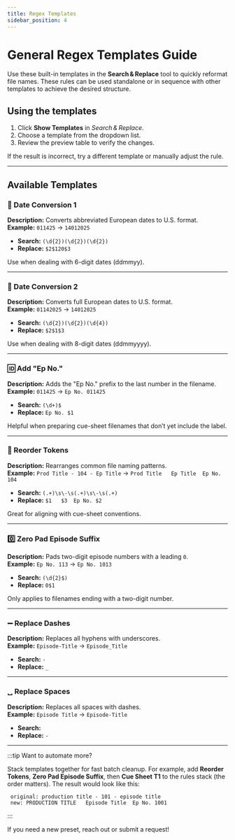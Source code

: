 ```yaml
---
title: Regex Templates
sidebar_position: 4
---
```


# General Regex Templates Guide

Use these built-in templates in the **Search & Replace** tool to quickly reformat file names. These rules can be used standalone or in sequence with other templates to achieve the desired structure.

## Using the templates

1. Click **Show Templates** in *Search & Replace*.
2. Choose a template from the dropdown list.
3. Review the preview table to verify the changes.

If the result is incorrect, try a different template or manually adjust the rule.

---

## Available Templates

### 📆 Date Conversion 1

**Description:** Converts abbreviated European dates to U.S. format.  
**Example:** `011425` → `14012025`

* **Search:** `(\d{2})(\d{2})(\d{2})`
* **Replace:** `$2$120$3`

Use when dealing with 6-digit dates (ddmmyy).

---

### 📆 Date Conversion 2

**Description:** Converts full European dates to U.S. format.  
**Example:** `01142025` → `14012025`

* **Search:** `(\d{2})(\d{2})(\d{4})`
* **Replace:** `$2$1$3`

Use when dealing with 8-digit dates (ddmmyyyy).

---

### 🆔 Add "Ep No."

**Description:** Adds the "Ep No." prefix to the last number in the filename.  
**Example:** `011425` → `Ep No. 011425`

* **Search:** `(\d+)$`
* **Replace:** `Ep No. $1`

Helpful when preparing cue-sheet filenames that don’t yet include the label.

---

### 🔀 Reorder Tokens

**Description:** Rearranges common file naming patterns.  
**Example:** `Prod Title - 104 - Ep Title` → `Prod Title   Ep Title  Ep No. 104`

* **Search:** `(.+)\s\-\s(.+)\s\-\s(.+)`
* **Replace:** `$1   $3  Ep No. $2`

Great for aligning with cue-sheet conventions.

---

### 0️⃣ Zero Pad Episode Suffix

**Description:** Pads two-digit episode numbers with a leading `0`.  
**Example:** `Ep No. 113` → `Ep No. 1013`

* **Search:** `(\d{2}$)`
* **Replace:** `0$1`

Only applies to filenames ending with a two-digit number.

---

### ➖ Replace Dashes

**Description:** Replaces all hyphens with underscores.  
**Example:** `Episode-Title` → `Episode_Title`

* **Search:** `-`
* **Replace:** `_`

---

### ␣ Replace Spaces

**Description:** Replaces all spaces with dashes.  
**Example:** `Episode Title` → `Episode-Title`

* **Search:** ` `
* **Replace:** `-`

---

:::tip Want to automate more?

Stack templates together for fast batch cleanup. For example, add **Reorder Tokens**, **Zero Pad Episode Suffix**, then **Cue Sheet T1** to the rules stack (the order matters).
The result would look like this:  
 ```
  original: production title - 101 - episode title
  new: PRODUCTION TITLE   Episode Title  Ep No. 1001
  ```

:::

If you need a new preset, reach out or submit a request!
